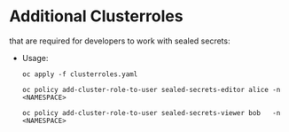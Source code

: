 # Additional Clusterroles 
that are required for developers to work with sealed secrets:
- Usage:
  ```
  oc apply -f clusterroles.yaml

  oc policy add-cluster-role-to-user sealed-secrets-editor alice -n   <NAMESPACE>
  
  oc policy add-cluster-role-to-user sealed-secrets-viewer bob   -n   <NAMESPACE>
  ```

